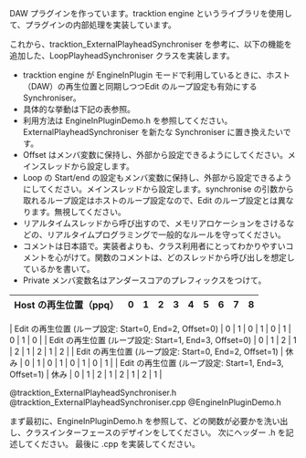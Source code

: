 DAW プラグインを作っています。tracktion engine というライブラリを使用して、プラグインの内部処理を実装しています。

これから、tracktion_ExternalPlayheadSynchroniser を参考に、以下の機能を追加した、LoopPlayheadSynchroniser クラスを実装します。

- tracktion engine が EngineInPlugin モードで利用しているときに、ホスト（DAW）の再生位置と同期しつつEdit のループ設定も有効にするSynchroniser。
- 具体的な挙動は下記の表参照。
- 利用方法は EngineInPluginDemo.h を参照してください。ExternalPlayheadSynchroniser を新たな Synchroniser に置き換えたいです。
- Offset はメンバ変数に保持し、外部から設定できるようにしてください。メインスレッドから設定します。
- Loop の Start/end の設定もメンバ変数に保持し、外部から設定できるようにしてください。メインスレッドから設定します。synchronise の引数から取れるループ設定はホストのループ設定なので、Edit のループ設定とは異なります。無視してください。
- リアルタイムスレッドから呼び出すので、メモリアロケーションをさけるなどの、リアルタイムプログラミングで一般的なルールを守ってください。
- コメントは日本語で。実装者よりも、クラス利用者にとってわかりやすいコメントを心がけて。関数のコメントは、どのスレッドから呼び出しを想定しているかを書いて。
- Private メンバ変数名はアンダースコアのプレフィックスをつけて。

| Host の再生位置（ppq） | 0   | 1   | 2   | 3   | 4   | 5   | 6   | 7   | 8   |
| ---------------------- | --- | --- | --- | --- | --- | --- | --- | --- | --- |

| Edit の再生位置
(ループ設定: Start=0, End=2, Offset=0) | 0 | 1 | 0 | 1 | 0 | 1 | 0 | 1 | 0 |
| Edit の再生位置
(ループ設定: Start=1, End=3, Offset=0) | 0 | 1 | 2 | 1 | 2 | 1 | 2 | 1 | 2 |
| Edit の再生位置
(ループ設定: Start=0, End=2, Offset=1) | 休み | 0 | 1 | 0 | 1 | 0 | 1 | 0 | 1 |
| Edit の再生位置
(ループ設定: Start=1, End=3, Offset=1) | 休み | 0 | 1 | 2 | 1 | 2 | 1 | 2 | 1 |

@tracktion_ExternalPlayheadSynchroniser.h @tracktion_ExternalPlayheadSynchroniser.cpp @EngineInPluginDemo.h

まず最初に、EngineInPluginDemo.h を参照して、どの関数が必要かを洗い出し、クラスインターフェースのデザインをしてください。
次にヘッダー .h を記述してください。
最後に .cpp を実装してください。
